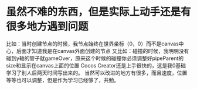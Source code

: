 # 虽然不难的东西，但是实际上动手还是有很多地方遇到问题
比如：当时创建节点的时候，我节点始终在世界坐标（0，0）而不是canvas中心，后面才知道我是在canvas外面创建的节点
又比如：碰撞的时候，我明明没有碰到y轴的管子就gameOver，原来这个时候的碰撞你必须调整好pipeParent的size和显示在canvas上面的位置
Cocos Creator还是上手很快的，这是我0基础学习了别人后两天时间写出来的。
当然可以改进的地方有很多，而且速度，位置等等也可以调整，但是作为学习已经够了，共勉。
